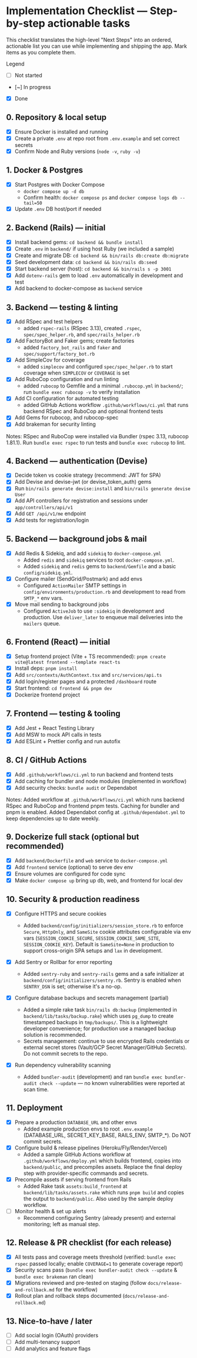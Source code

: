 # Implementation Checklist — Step-by-step actionable tasks

This checklist translates the high-level "Next Steps" into an ordered, actionable list you can use while implementing and shipping the app. Mark items as you complete them.

Legend

- [ ] Not started
- [~] In progress
- [x] Done

## 0. Repository & local setup

- [x] Ensure Docker is installed and running
- [x] Create a private `.env` at repo root from `.env.example` and set correct secrets 
- [x] Confirm Node and Ruby versions (`node -v`, `ruby -v`)

## 1. Docker & Postgres

- [x] Start Postgres with Docker Compose
  - `docker compose up -d db`
  - Confirm health: `docker compose ps` and `docker compose logs db --tail=50`
- [x] Update `.env` DB host/port if needed

## 2. Backend (Rails) — initial

- [x] Install backend gems: `cd backend && bundle install`
- [x] Create `.env` in `backend/` if using host Ruby (we included a sample)
- [x] Create and migrate DB: `cd backend && bin/rails db:create db:migrate`
- [x] Seed development data: `cd backend && bin/rails db:seed`
- [x] Start backend server (host): `cd backend && bin/rails s -p 3001`
- [x] Add `dotenv-rails` gem to load `.env` automatically in development and test
- [x] Add backend to docker-compose as `backend` service

## 3. Backend — testing & linting

- [x] Add RSpec and test helpers
  - added `rspec-rails` (RSpec 3.13), created `.rspec`, `spec/spec_helper.rb`, and `spec/rails_helper.rb`
- [x] Add FactoryBot and Faker gems; create factories
  - added `factory_bot_rails` and `faker` and `spec/support/factory_bot.rb`
- [x] Add SimpleCov for coverage
  - added `simplecov` and configured `spec/spec_helper.rb` to start coverage when `SIMPLECOV` or `COVERAGE` is set
- [x] Add RuboCop configuration and run linting
  - added `rubocop` to Gemfile and a minimal `.rubocop.yml` in `backend/`; run `bundle exec rubocop -v` to verify installation
- [x] Add CI configuration for automated testing
  - added GitHub Actions workflow `.github/workflows/ci.yml` that runs backend RSpec and RuboCop and optional frontend tests
- [x] Add Gems for rubocop, and rubocop-spec
- [x] Add brakeman for security linting

Notes: RSpec and RuboCop were installed via Bundler (rspec 3.13, rubocop 1.81.1). Run `bundle exec rspec` to run tests and `bundle exec rubocop` to lint.

## 4. Backend — authentication (Devise)

- [x] Decide token vs cookie strategy (recommend: JWT for SPA)
- [x] Add Devise and devise-jwt (or devise_token_auth) gems
- [x] Run `bin/rails generate devise:install` and `bin/rails generate devise User`
- [x] Add API controllers for registration and sessions under `app/controllers/api/v1`
- [x] Add `GET /api/v1/me` endpoint
- [x] Add tests for registration/login

## 5. Backend — background jobs & mail
 
- [x] Add Redis & Sidekiq, and add `sidekiq` to `docker-compose.yml`
  - Added `redis` and `sidekiq` services to root `docker-compose.yml`.
  - Added `sidekiq` and `redis` gems to `backend/Gemfile` and a basic `config/sidekiq.yml`.
- [x] Configure mailer (SendGrid/Postmark) and add envs
  - Configured `ActionMailer` SMTP settings in `config/environments/production.rb` and development to read from `SMTP_*` env vars.
- [x] Move mail sending to background jobs
  - Configured `ActiveJob` to use `:sidekiq` in development and production. Use `deliver_later` to enqueue mail deliveries into the `mailers` queue.

## 6. Frontend (React) — initial

- [x] Setup frontend project (Vite + TS recommended): `pnpm create vite@latest frontend --template react-ts`
- [x] Install deps: `pnpm install`
- [x] Add `src/contexts/AuthContext.tsx` and `src/services/api.ts`
- [x] Add login/register pages and a protected `/dashboard` route
- [x] Start frontend: `cd frontend && pnpm dev`
- [x] Dockerize frontend project

## 7. Frontend — testing & tooling

- [x] Add Jest + React Testing Library
- [x] Add MSW to mock API calls in tests
- [x] Add ESLint + Prettier config and run autofix

## 8. CI / GitHub Actions

- [x] Add `.github/workflows/ci.yml` to run backend and frontend tests
- [x] Add caching for bundler and node modules (implemented in workflow)
- [x] Add security checks: `bundle audit` or Dependabot

Notes: Added workflow at `.github/workflows/ci.yml` which runs backend RSpec and RuboCop and frontend pnpm tests. Caching for bundler and pnpm is enabled. Added Dependabot config at `.github/dependabot.yml` to keep dependencies up to date weekly.

## 9. Dockerize full stack (optional but recommended)

- [x] Add `backend/Dockerfile` and `web` service to `docker-compose.yml`
- [x] Add `frontend` service (optional) to serve dev env
- [x] Ensure volumes are configured for code sync
- [x] Make `docker compose up` bring up db, web, and frontend for local dev

## 10. Security & production readiness

- [x] Configure HTTPS and secure cookies
  - Added `backend/config/initializers/session_store.rb` to enforce `Secure`, `HttpOnly`, and `SameSite` cookie attributes configurable via env vars (`SESSION_COOKIE_SECURE`, `SESSION_COOKIE_SAME_SITE`, `SESSION_COOKIE_KEY`). Default is `SameSite=None` in production to support cross-origin SPA setups and `lax` in development.

- [x] Add Sentry or Rollbar for error reporting
  - Added `sentry-ruby` and `sentry-rails` gems and a safe initializer at `backend/config/initializers/sentry.rb`. Sentry is enabled when `SENTRY_DSN` is set; otherwise it's a no-op.

- [x] Configure database backups and secrets management (partial)
  - Added a simple rake task `bin/rails db:backup` (implemented in `backend/lib/tasks/backup.rake`) which uses `pg_dump` to create timestamped backups in `tmp/backups/`. This is a lightweight developer convenience; for production use a managed backup solution is recommended.
  - Secrets management: continue to use encrypted Rails credentials or external secret stores (Vault/GCP Secret Manager/GitHub Secrets). Do not commit secrets to the repo.

- [x] Run dependency vulnerability scanning
  - Added `bundler-audit` (development) and ran `bundle exec bundler-audit check --update` — no known vulnerabilities were reported at scan time.

## 11. Deployment

- [x] Prepare a production `DATABASE_URL` and other envs
  - Added example production envs to root `.env.example` (DATABASE_URL, SECRET_KEY_BASE, RAILS_ENV, SMTP_*). Do NOT commit secrets.
- [x] Configure build & release pipelines (Heroku/Fly/Render/Vercel)
  - Added a sample GitHub Actions workflow at `.github/workflows/deploy.yml` which builds frontend, copies into `backend/public`, and precompiles assets. Replace the final deploy step with provider-specific commands and secrets.
- [x] Precompile assets if serving frontend from Rails
  - Added Rake task `assets:build_frontend` at `backend/lib/tasks/assets.rake` which runs `pnpm build` and copies the output to `backend/public`. Also used by the sample deploy workflow.
- [ ] Monitor health & set up alerts
  - Recommend configuring Sentry (already present) and external monitoring; left as manual step.

## 12. Release & PR checklist (for each release)

- [x] All tests pass and coverage meets threshold (verified: `bundle exec rspec` passed locally; enable `COVERAGE=1` to generate coverage report)
- [x] Security scans pass (`bundle exec bundler-audit check --update` & `bundle exec brakeman` ran clean)
- [x] Migrations reviewed and pre-tested on staging (follow `docs/release-and-rollback.md` for the workflow)
- [x] Rollout plan and rollback steps documented (`docs/release-and-rollback.md`)

## 13. Nice-to-have / later

- [ ] Add social login (OAuth) providers
- [ ] Add multi-tenancy support
- [ ] Add analytics and feature flags
